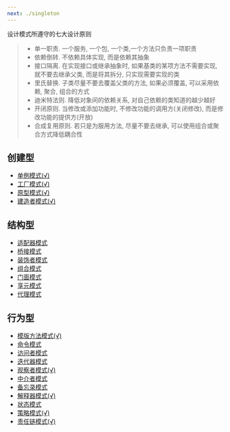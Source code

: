 ```yaml
---
next: ./singleton
---
```



设计模式所遵守的七大设计原则

>- 单一职责. 一个服务, 一个包, 一个类,一个方法只负责一项职责
>- 依赖倒转. 不依赖具体实现, 而是依赖其抽象
>- 接口隔离. 在实现接口或继承抽象时, 如果基类的某项方法不需要实现, 就不要去继承父类, 而是将其拆分, 只实现需要实现的类
>- 里氏替换. 子类尽量不要去覆盖父类的方法, 如果必须覆盖, 可以采用依赖, 聚合, 组合的方式
>- 迪米特法则. 降低对象间的依赖关系, 对自己依赖的类知道的越少越好
>- 开闭原则. 当修改或添加功能时, 不修改功能的调用方(关闭修改), 而是修改功能的提供方(开放)
>- 合成复用原则. 若只是为服用方法, 尽量不要去继承, 可以使用组合或聚合方式降低耦合性


## 创建型

- [单例模式(√)](./singleton.md)
- [工厂模式(√)](./factory.md)
- [原型模式(√)](./clone.md)
- [建造者模式(√)](./builder.md)

## 结构型

- [适配器模式](./adapter.md)
- [桥接模式](./bridge.md)
- [装饰者模式](./decorator.md)
- [组合模式](./combination.md)
- [门面模式](./face.md)
- [享元模式](./meta.md)
- [代理模式](./proxy.md)


## 行为型

- [模版方法模式(√)](./template.md)
- [命令模式](./cmd.md)
- [访问者模式](./access.md)
- [迭代器模式](./iterator.md)
- [观察者模式(√)](./observer.md)
- [中介者模式](./agent.md)
- [备忘录模式](./memo.md)
- [解释器模式(√)](./interpreter.md)
- [状态模式](./state.md)
- [策略模式(√)](./strategy.md)
- [责任链模式(√)](./chain.md)


